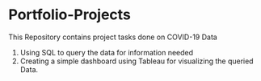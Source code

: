# Portfolio-Projects
This Repository contains project tasks done on COVID-19 Data
1. Using SQL to query the data for information needed
2. Creating a simple dashboard using Tableau for visualizing the queried Data.
